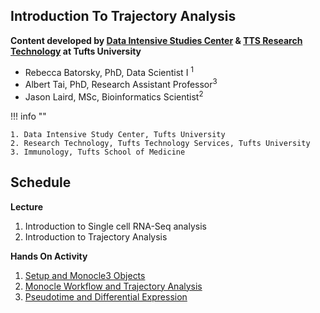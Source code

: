 ## Introduction To Trajectory Analysis 

**Content developed by [Data Intensive Studies Center](https://disc.tufts.edu/) & [TTS Research Technology](https://it.tufts.edu/research-technology) at Tufts University**

- Rebecca Batorsky, PhD, Data Scientist I <sup>1</sup>
- Albert Tai, PhD, Research Assistant Professor<sup>3</sup> 
- Jason Laird, MSc, Bioinformatics Scientist<sup>2</sup>

!!! info ""

    1. Data Intensive Study Center, Tufts University
    2. Research Technology, Tufts Technology Services, Tufts University
    3. Immunology, Tufts School of Medicine

## Schedule

**Lecture**

1. Introduction to Single cell RNA-Seq analysis
2. Introduction to Trajectory Analysis

**Hands On Activity**

1. [Setup and Monocle3 Objects](01_setup_and_monocle.md) 
2. [Monocle Workflow and Trajectory Analysis](02_monocle_setup_and_trajectory_analysis.md)
3. [Pseudotime and Differential Expression](03_pseudotime_and_differential_expression.md)

